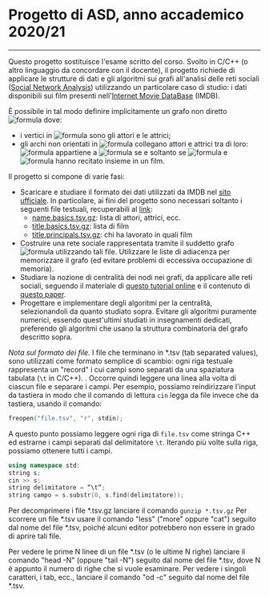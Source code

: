 # Progetto di ASD, anno accademico 2020/21
---
Questo progetto sostituisce l'esame scritto del corso. Svolto in C/C++ (o altro linguaggio da concordare con il docente), il progetto richiede di applicare le strutture di dati e gli algoritmi sui grafi all'analisi delle reti sociali ([Social Network Analysis](http://en.wikipedia.org/wiki/Social_network)) utilizzando un particolare caso di studio: i dati disponibili sui film presenti nell'[Internet Movie DataBase](http://www.imdb.com/) (IMDB).

È possibile in tal modo definire implicitamente un grafo non diretto ![formula](https://render.githubusercontent.com/render/math?math=G=(V,E)) dove:
  * i vertici in ![formula](https://render.githubusercontent.com/render/math?math=V) sono gli attori e le attrici;
  * gli archi non orientati in ![formula](https://render.githubusercontent.com/render/math?math=E) collegano attori e attrici tra di loro: ![formula](https://render.githubusercontent.com/render/math?math=uv) appartiene a ![formula](https://render.githubusercontent.com/render/math?math=E) se e soltanto se ![formula](https://render.githubusercontent.com/render/math?math=u) e ![formula](https://render.githubusercontent.com/render/math?math=v) hanno recitato insieme in un film.

Il progetto si compone di varie fasi:
  - Scaricare e studiare il formato dei dati utilizzati da IMDB nel [sito ufficiale](http://www.imdb.com/interfaces). In particolare, ai fini del progetto sono necessari soltanto i seguenti file testuali, recuperabili al [link](https://datasets.imdbws.com/):
    - [name.basics.tsv.gz](https://datasets.imdbws.com/name.basics.tsv.gz):       lista di attori, attrici, ecc.
    - [title.basics.tsv.gz](https://datasets.imdbws.com/title.basics.tsv.gz):      lista di film
    - [title.principals.tsv.gz](https://datasets.imdbws.com/title.principals.tsv.gz):  chi ha lavorato in quali film
  - Costruire una rete sociale rappresentata tramite il suddetto grafo ![formula](https://render.githubusercontent.com/render/math?math=G=(V,E)) utilizzando tali file. Utilizzare le liste di adiacenza per memorizzare il grafo (ed evitare problemi di eccessiva occupazione di memoria).
  - Studiare la nozione di centralità dei nodi nei grafi, da applicare alle reti sociali, seguendo il materiale di [questo tutorial online](https://bachoseven.github.io/progettoGrafi/) e il contenuto di [questo paper](AxiomsForCentrality.pdf).
  - Progettare e implementare degli algoritmi per la centralità, selezionandoli da quanto studiato sopra. Evitare gli algoritmi puramente numerici, essendo quest'ultimi studiati in insegnamenti dedicati, preferendo gli algoritmi che usano la struttura combinatoria del grafo descritto sopra.


_Nota sul formato dei file._ I file che terminano in *.tsv (tab separated values), sono utilizzati come formato semplice di scambio: ogni riga testuale rappresenta un "record" i cui campi sono separati da una spaziatura tabulata (`\t` in C/C++). . Occorre quindi leggere una linea alla volta di ciascun file e separare i campi. Per esempio, possiamo reindirizzare l'input da tastiera in modo che il comando di lettura `cin` legga da file invece che da tastiera, usando il comando:

``` cpp
freopen("file.tsv", "r", stdin);
```

A questo punto possiamo leggere ogni riga di `file.tsv` come stringa C++ ed estrarne i campi separati dal delimitatore `\t`. Iterando più volte sulla riga, possiamo ottenere tutti i campi.

``` cpp
using namespace std;
string s;
cin >> s;
string delimitatore = “\t”;
string campo = s.substr(0, s.find(delimitatore));
```

Per decomprimere i file *.tsv.gz lanciare il comando `gunzip *.tsv.gz` Per scorrere un file *.tsv usare il comando "less" ("more" oppure "cat") seguito dal nome del file *.tsv, poiché alcuni editor potrebbero non essere in grado di aprire tali file.

Per vedere le prime N linee di un file *.tsv (o le ultime N righe) lanciare il comando "head -N" (oppure "tail -N") seguito dal nome del file *.tsv, dove N è appunto il numero di righe che si vuole esaminare. Per vedere i singoli caratteri, i tab, ecc., lanciare il comando "od -c" seguito dal nome del file *.tsv.
